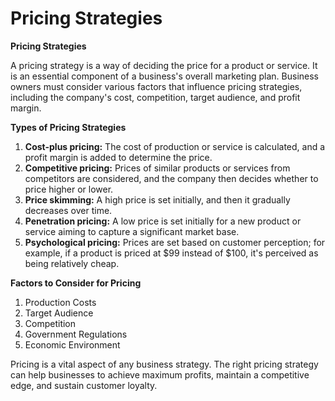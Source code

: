 # Pricing Strategies

**Pricing Strategies**

A pricing strategy is a way of deciding the price for a product or service. It is an essential component of a business's overall marketing plan. Business owners must consider various factors that influence pricing strategies, including the company's cost, competition, target audience, and profit margin.

**Types of Pricing Strategies**

1. **Cost-plus pricing:** The cost of production or service is calculated, and a profit margin is added to determine the price.
2. **Competitive pricing:** Prices of similar products or services from competitors are considered, and the company then decides whether to price higher or lower.
3. **Price skimming:** A high price is set initially, and then it gradually decreases over time.
4. **Penetration pricing:** A low price is set initially for a new product or service aiming to capture a significant market base.
5. **Psychological pricing:** Prices are set based on customer perception; for example, if a product is priced at $99 instead of $100, it's perceived as being relatively cheap.

**Factors to Consider for Pricing**

1. Production Costs
2. Target Audience
3. Competition
4. Government Regulations
5. Economic Environment

Pricing is a vital aspect of any business strategy. The right pricing strategy can help businesses to achieve maximum profits, maintain a competitive edge, and sustain customer loyalty.
